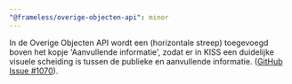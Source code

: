 ```yaml
---
"@frameless/overige-objecten-api": minor
---
```


In de Overige Objecten API wordt een (horizontale streep) toegevoegd boven het kopje 'Aanvullende informatie', zodat er in KISS een duidelijke visuele scheiding is tussen de publieke en aanvullende informatie. ([GitHub Issue #1070](https://github.com//issues/1070)).
